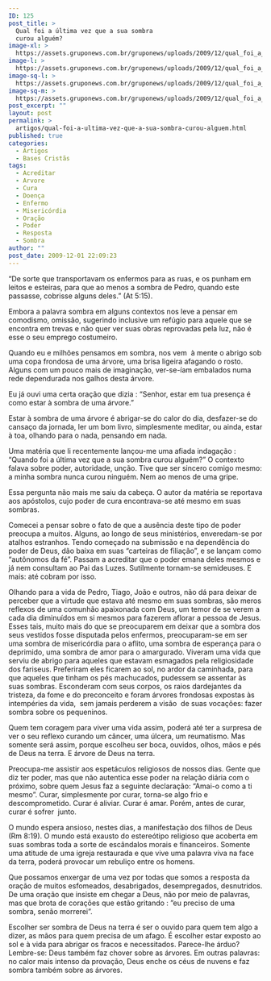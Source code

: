 ```yaml
---
ID: 125
post_title: >
  Qual foi a última vez que a sua sombra
  curou alguém?
image-xl: >
  https://assets.gruponews.com.br/gruponews/uploads/2009/12/qual_foi_a_ultima_vez_que_a_sua_sombra_curou_alguem.jpg
image-l: >
  https://assets.gruponews.com.br/gruponews/uploads/2009/12/qual_foi_a_ultima_vez_que_a_sua_sombra_curou_alguem.jpg
image-sq-l: >
  https://assets.gruponews.com.br/gruponews/uploads/2009/12/qual_foi_a_ultima_vez_que_a_sua_sombra_curou_alguem.jpg
image-sq-m: >
  https://assets.gruponews.com.br/gruponews/uploads/2009/12/qual_foi_a_ultima_vez_que_a_sua_sombra_curou_alguem-720x650.jpg
post_excerpt: ""
layout: post
permalink: >
  artigos/qual-foi-a-ultima-vez-que-a-sua-sombra-curou-alguem.html
published: true
categories:
  - Artigos
  - Bases Cristãs
tags:
  - Acreditar
  - Arvore
  - Cura
  - Doença
  - Enfermo
  - Misericórdia
  - Oração
  - Poder
  - Resposta
  - Sombra
author: ""
post_date: 2009-12-01 22:09:23
---
```

“De sorte que transportavam os enfermos para as ruas, e os punham em leitos e esteiras, para que ao menos a sombra de Pedro, quando este passasse, cobrisse alguns deles.” (At 5:15).

Embora a palavra sombra em alguns contextos nos leve a pensar em comodismo, omissão, sugerindo inclusive um refúgio para aquele que se encontra em trevas e não quer ver suas obras reprovadas pela luz, não é esse o seu emprego costumeiro.

Quando eu e milhões pensamos em sombra, nos vem  à mente o abrigo sob uma copa frondosa de uma árvore, uma brisa ligeira afagando o rosto. Alguns com um pouco mais de imaginação, ver-se-íam embalados numa rede dependurada nos galhos desta árvore.

Eu já ouvi uma certa oração que dizia : “Senhor, estar em tua presença é como estar à sombra de uma árvore.”

Estar à sombra de uma árvore é abrigar-se do calor do dia, desfazer-se do cansaço da jornada, ler um bom livro, simplesmente meditar, ou ainda, estar à toa, olhando para o nada, pensando em nada.

Uma matéria que li recentemente lançou-me uma afiada indagação : “Quando foi a última vez que a sua sombra curou alguém?” O contexto falava sobre poder, autoridade, unção. Tive que ser sincero comigo mesmo: a minha sombra nunca curou ninguém. Nem ao menos de uma gripe.

Essa pergunta não mais me saiu da cabeça. O autor da matéria se reportava aos apóstolos, cujo poder de cura encontrava-se até mesmo em suas sombras.

Comecei a pensar sobre o fato de que a ausência deste tipo de poder preocupa a muitos. Alguns, ao longo de seus ministérios, enveredam-se por atalhos estranhos. Tendo começado na submissão e na dependência do poder de Deus, dão baixa em suas “carteiras de filiação”, e se lançam como “autônomos da fé”. Passam a acreditar que o poder emana deles mesmos e já nem consultam ao Pai das Luzes. Sutilmente tornam-se semideuses. E mais: até cobram por isso.

Olhando para a vida de Pedro, Tiago, João e outros, não dá para deixar de perceber que a virtude que estava até mesmo em suas sombras, são meros reflexos de uma comunhão apaixonada com Deus, um temor de se verem a cada dia diminuídos em si mesmos para fazerem aflorar a pessoa de Jesus. Esses tais, muito mais do que se preocuparem em deixar que a sombra dos seus vestidos fosse disputada pelos enfermos, preocuparam-se em ser uma sombra de misericórdia para o aflito, uma sombra de esperança para o deprimido, uma sombra de amor para o amargurado. Viveram uma vida que serviu de abrigo para aqueles que estavam esmagados pela religiosidade dos fariseus. Preferiram eles ficarem ao sol, no ardor da caminhada, para que aqueles que tinham os pés machucados, pudessem se assentar às suas sombras. Esconderam com seus corpos, os raios dardejantes da tristeza, da fome e do preconceito e foram árvores frondosas expostas às intempéries da vida,  sem jamais perderem a visão  de suas vocações: fazer sombra sobre os pequeninos.

Quem tem coragem para viver uma vida assim, poderá até ter a surpresa de ver o seu reflexo curando um câncer, uma úlcera, um reumatismo. Mas somente será assim, porque escolheu ser boca, ouvidos, olhos, mãos e pés de Deus na terra. E árvore de Deus na terra.

Preocupa-me assistir aos espetáculos religiosos de nossos dias. Gente que diz ter poder, mas que não autentica esse poder na relação diária com o próximo, sobre quem Jesus faz a seguinte declaração: “Amai-o como a ti mesmo”. Curar, simplesmente por curar, torna-se algo frio e descomprometido. Curar é aliviar. Curar é amar. Porém, antes de curar, curar é sofrer  junto.

O mundo espera ansioso, nestes dias, a manifestação dos filhos de Deus (Rm 8:19). O mundo está exausto do estereótipo religioso que acoberta em suas sombras toda a sorte de escândalos morais e financeiros. Somente uma atitude de uma igreja restaurada e que vive uma palavra viva na face da terra, poderá provocar um rebuliço entre os homens.

Que possamos enxergar de uma vez por todas que somos a resposta da oração de muitos esfomeados, desabrigados, desempregados, desnutridos. De uma oração que insiste em chegar a Deus, não por meio de palavras, mas que brota de corações que estão gritando : ”eu preciso de uma sombra, senão morrerei”.

Escolher ser sombra de Deus na terra é ser o ouvido para quem tem algo a dizer, as mãos para quem precisa de um afago. É escolher estar exposto ao sol e à vida para abrigar os fracos e necessitados. Parece-lhe árduo? Lembre-se: Deus também faz chover sobre as árvores. Em outras palavras: no calor mais intenso da provação, Deus enche os céus de nuvens e faz sombra também sobre as árvores.